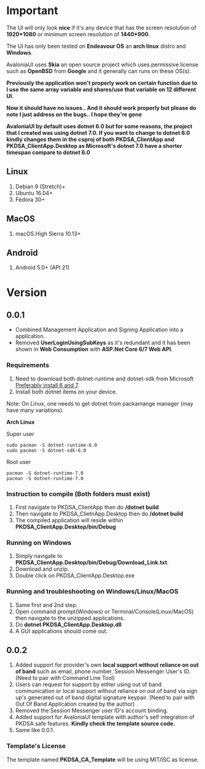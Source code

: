 # Important
The UI will only look **nice** if it's any device that has the screen resolution of **1920*1080** or minimum screen resolution of **1440*900**.

The UI has only been tested on **Endeavour OS** an **arch linux** distro and **Windows**.

AvaloniaUI uses **Skia** an open source project which uses permissive license such as **OpenBSD** from **Google** and it generally can runs on these OS(s).

**Previously the application won't properly work on certain function due to I use the same array variable and shares/use that variable on 12 different UI.**

**Now it should have no issues.. And it should work properly but please do note I just address on the bugs.. I hope they're gone**

**AvaloniaUI by default uses dotnet 6.0 but for some reasons, the project that I created was using dotnet 7.0. If you want to change to dotnet 6.0 kindly changes them in the csproj of both PKDSA_ClientApp and PKDSA_ClientApp.Desktop as Microsoft's dotnet 7.0 have a shorter timespan compare to dotnet 6.0**

## Linux
1. Debian 9 (Stretch)+
2. Ubuntu 16.04+
3. Fedora 30+

## MacOS
1. macOS High Sierra 10.13+

## Android
1. Android 5.0+ (API 21)

# Version

## 0.0.1
- Combined Management Application and Signing Application into a application.
- Removed **UserLoginUsingSubKeys** as it's redundant and it has been shown in **Web Consumption** with **ASP.Net Core 6/7 Web API**.

### Requirements
1. Need to download both dotnet-runtime and dotnet-sdk from Microsoft [Preferably install 6 and 7](https://learn.microsoft.com/en-us/dotnet/core/install/linux-ubuntu).
2. Install both dotnet items on your device.

Note: On Linux, one needs to get dotnet from packamange manager (may have many variations).

**Arch Linux**

Super user
```
sudo pacman -S dotnet-runtime-6.0
sudo pacman -S dotnet-sdk-6.0
```

Root user
```
pacman -S dotnet-runtime-7.0
pacman -S dotnet-runtime-7.0
```

### Instruction to compile (Both folders must exist)
1. First navigate to PKDSA_ClientApp then do **/dotnet build**
2. Then navigate to PKDSA_ClietnApp.Desktop then do **/dotnet build**
3. The compiled application will reside within **PKDSA_ClientApp.Desktop/bin/Debug**

### Running on Windows
1. Simply navigate to **PKDSA_ClientApp.Desktop/bin/Debug/Download_Link.txt**.
2. Download and unzip.
3. Double click on PKDSA_ClientApp.Desktop.exe

### Running and troubleshooting on Windows/Linux/MacOS
1. Same first and 2nd step.
2. Open command prompt(Windows) or Terminal/Console(Linux/MacOS) then navigate to the unzipped applications.
3. Do **dotnet PKDSA_ClientApp.Desktop.dll**
4. A GUI applications should come out.

## 0.0.2
1. Added support for provider's own **local support without reliance on out of band** such as email, phone number, Session Messenger User's ID. (Need to pair with Command Line Tool)
2. Users can request for support by either using out of band communication or local support without reliance on out of band via sign up's generated out of band digital signature keypair. (Need to pair with Out Of Band Application created by the author)
3. Removed the Session Messenger user ID's account binding.
4. Added support for AvaloniaUI template with author's self integration of PKDSA safe features. **Kindly check the template source code.**
5. Same like 0.0.1. 

### Template's License
The template named **PKDSA_CA_Template** will be using MIT/ISC as license.
